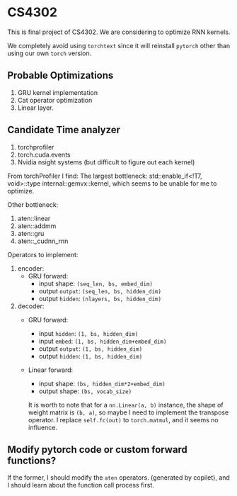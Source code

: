 # CS4302
This is final project of CS4302. We are considering to optimize RNN kernels.

We completely avoid using `torchtext` since it will reinstall `pytorch` other than using our own `torch` version.


## Probable Optimizations
1. GRU kernel implementation
2. Cat operator optimization
3. Linear layer.

## Candidate Time analyzer
1. torchprofiler
2. torch.cuda.events
3. Nvidia nsight systems (but difficult to figure out each kernel)


From torchProfiler I find: The largest bottleneck:
std::enable_if<!T7, void>::type internal::gemvx::kernel, which seems to be unable for me to optimize. 

Other bottleneck:
1. aten::linear
2. aten::addmm
3. aten::gru
4. aten::_cudnn_rnn

Operators to implement:
1. encoder:
    - GRU forward:
        - input shape: `(seq_len, bs, embed_dim)`
        - output `output`: `(seq_len, bs, hidden_dim)`
        - output `hidden`: `(nlayers, bs, hidden_dim)`
2. decoder:
    - GRU forward: 
        - input `hidden`: `(1, bs, hidden_dim)`
        - input `embed`: `(1, bs, hidden_dim+embed_dim)` 
        - output `output`: `(1, bs, hidden_dim)`
        - output `hidden`: `(1, bs, hidden_dim)`
    - Linear forward:
        - input shape: `(bs, hidden_dim*2+embed_dim)`
        - output shape: `(bs, vocab_size)`
        
        It is worth to note that for a `nn.Linear(a, b)` instance, the shape of weight matrix is `(b, a)`, so maybe I need to implement the transpose operator. I replace `self.fc(out)` to `torch.matmul`, and it seems no influence.

## Modify pytorch code or custom forward functions?
If the former, I should modify the `aten` operators. (generated by copilet), and I should learn about the function call process first.
